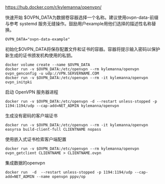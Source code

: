 https://hub.docker.com/r/kylemanna/openvpn/

快速开始
$OVPN_DATA为数据卷容器选择一个名称。建议使用ovpn-data-前缀与参考 systemd 服务无缝操作。鼓励用户example用他们选择的描述性名称替换。

```
OVPN_DATA="ovpn-data-example"
```

初始化$OVPN_DATA将保存配置文件和证书的容器。容器将提示输入密码以保护新生成的证书颁发机构使用的私钥。

```
docker volume create --name $OVPN_DATA
docker run -v $OVPN_DATA:/etc/openvpn --rm kylemanna/openvpn ovpn_genconfig -u udp://VPN.SERVERNAME.COM
docker run -v $OVPN_DATA:/etc/openvpn --rm -it kylemanna/openvpn ovpn_initpki
```

启动 OpenVPN 服务器进程

```
docker run -v $OVPN_DATA:/etc/openvpn -d --restart unless-stopped -p 1194:1194/udp --cap-add=NET_ADMIN kylemanna/openvpn
```

生成没有密码的客户端证书

```
docker run -v $OVPN_DATA:/etc/openvpn --rm -it kylemanna/openvpn easyrsa build-client-full CLIENTNAME nopass
```

使用嵌入式证书检索客户端配置

```
docker run -v $OVPN_DATA:/etc/openvpn --rm kylemanna/openvpn ovpn_getclient CLIENTNAME > CLIENTNAME.ovpn
```

集成数据的openvpn



```
docker run  -d  --restart unless-stopped -p 1194:1194/udp --cap-add=NET_ADMIN --name openvpn pppv/op
```

